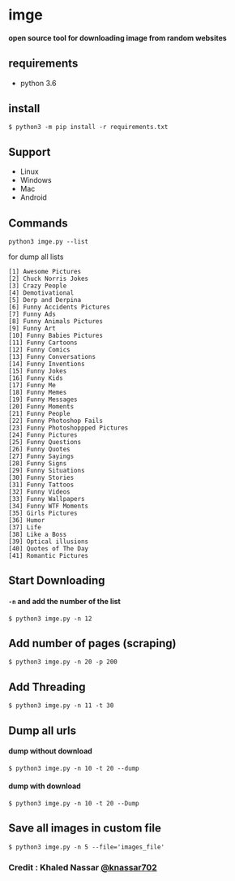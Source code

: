 # imge
#### open source tool for downloading image from random websites


## requirements
* python 3.6

## install 
`$ python3 -m pip install -r requirements.txt`
## Support
* Linux
* Windows
* Mac
* Android

## Commands
```
python3 imge.py --list
```
for dump all lists

```
[1] Awesome Pictures
[2] Chuck Norris Jokes
[3] Crazy People
[4] Demotivational
[5] Derp and Derpina
[6] Funny Accidents Pictures
[7] Funny Ads
[8] Funny Animals Pictures
[9] Funny Art
[10] Funny Babies Pictures
[11] Funny Cartoons
[12] Funny Comics
[13] Funny Conversations
[14] Funny Inventions
[15] Funny Jokes
[16] Funny Kids
[17] Funny Me
[18] Funny Memes
[19] Funny Messages
[20] Funny Moments
[21] Funny People
[22] Funny Photoshop Fails
[23] Funny Photoshoppped Pictures
[24] Funny Pictures
[25] Funny Questions
[26] Funny Quotes
[27] Funny Sayings
[28] Funny Signs
[29] Funny Situations
[30] Funny Stories
[31] Funny Tattoos
[32] Funny Videos
[33] Funny Wallpapers
[34] Funny WTF Moments
[35] Girls Pictures
[36] Humor
[37] Life
[38] Like a Boss
[39] Optical illusions
[40] Quotes of The Day
[41] Romantic Pictures
```


## Start Downloading
#### `-n` and add the number of the list
```
$ python3 imge.py -n 12
```

## Add number of pages (scraping)
```
$ python3 imge.py -n 20 -p 200
```

## Add Threading
```
$ python3 imge.py -n 11 -t 30
```
## Dump all urls
#### dump without download
```
$ python3 imge.py -n 10 -t 20 --dump
```
#### dump with download
```
$ python3 imge.py -n 10 -t 20 --Dump
```
## Save all images in custom file
```
$ python3 imge.py -n 5 --file='images_file'
```


### Credit : Khaled Nassar <a href='mailto:knassar702@gmail.com'>@knassar702</a>
